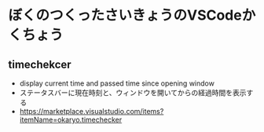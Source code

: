 # ぼくのつくったさいきょうのVSCodeかくちょう

## timechekcer
- display current time and passed time since opening window
- ステータスバーに現在時刻と、ウィンドウを開いてからの経過時間を表示する
- https://marketplace.visualstudio.com/items?itemName=okaryo.timechecker